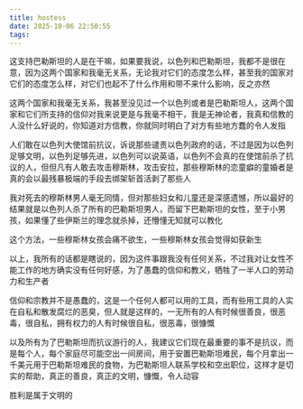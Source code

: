 ```yaml
---
title: hostess
date: 2025-10-06 22:50:55
tags:
---
```


这支持巴勒斯坦的人是在干嘛，如果要我说，以色列和巴勒斯坦，我都不是很在意，因为这两个国家和我毫无关系，无论我对它们的态度怎么样，甚至我的国家对它们的态度怎么样，对它们也起不了什么作用和带不来什么影响，反之亦然

这两个国家和我毫无关系，我甚至没见过一个以色列或者是巴勒斯坦人，这两个国家和它们所支持的信仰对我来说更是与我毫不相干，我是无神论者，我真和信教的人没什么好说的，你知道对方信教，你就同时明白了对方有些地方蠢的令人发指

人们敢在以色列大使馆前抗议，诉说那些谴责以色列政府的话，不过是因为以色列足够文明，以色列足够先进，以色列可以说英语，以色列不会真的在使馆前杀了抗议的人，但但凡有人敢去攻击穆斯林，攻击安拉，那些穆斯林的恋童癖的童婚者是真的会以最残暴极端的手段去绑架斩首活剥了那些人

我对死去的穆斯林男人毫无同情，但对那些妇女和儿童还是深感遗憾，所以最好的结果就是以色列人杀了所有的巴勒斯坦男人，而留下巴勒斯坦的女性，至于小男孩，如果懂了些伊斯兰的理念就杀掉，还懵懂无知就可以教化

这个方法，一些穆斯林女孩会痛不欲生，一些穆斯林女孩会觉得如获新生

以上，我所有的话都是瞎说的，因为这件事跟我没有任何关系，不过我对让女性不能工作的地方确实没有任何好感，为了愚蠢的信仰和教义，牺牲了一半人口的劳动力和生产者

信仰和宗教并不是愚蠢的，这是一个任何人都可以用的工具，而有些用工具的人实在自私和散发腐烂的恶臭，但人就是这样的，一无所有的人有时候很善良，很恶毒，很自私，拥有权力的人有时候很自私，很恶毒，很慷慨

以及所有为了巴勒斯坦而抗议游行的人，我建议它们现在最重要的事不是抗议，而是每个人，每个家庭尽可能空出一间房间，用于安置巴勒斯坦难民，每个月拿出一千美元用于巴勒斯坦难民的食物，为巴勒斯坦人联系学校和空出职位，这样才是切实的帮助，真正的善良，真正的文明，慷慨，令人动容

胜利是属于文明的
